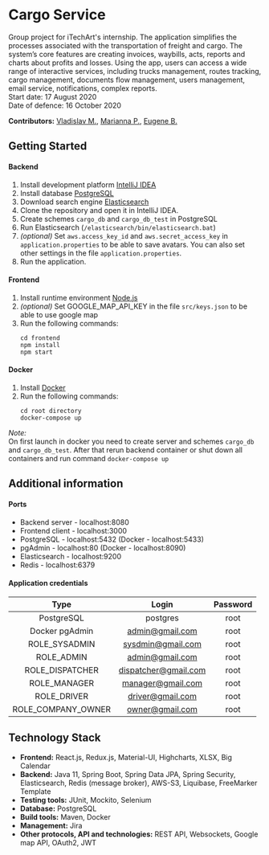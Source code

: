 # Cargo Service
Group project for iTechArt's internship.
The application simplifies the processes associated with the transportation of freight and cargo. 
The system’s core features are creating invoices, waybills, acts, reports and charts about profits and losses. Using the app, users can access a wide range of interactive services, including trucks management, routes tracking, cargo management, documents flow management, users management, email service, notifications, complex reports.<br/>
Start date: 17 August 2020<br/>
Date of defence: 16 October 2020<br/>

**Contributors:** [Vladislav M.](https://github.com/Revollutiion), [Marianna P.](https://github.com/Rigvende), [Eugene B.](https://github.com/BeG-by)

## Getting Started
#### Backend
1) Install development platform [IntelliJ IDEA](https://www.jetbrains.com/idea/download/#section=windows)
2) Install database [PostgreSQL](https://www.postgresql.org/download/)
3) Download search engine [Elasticsearch](https://www.elastic.co/downloads/elasticsearch)
4) Clone the repository and open it in IntelliJ IDEA.
5) Create schemes `cargo_db` and `cargo_db_test` in PostgreSQL
6) Run Elasticsearch (`/elasticsearch/bin/elasticsearch.bat`)
7) _(optional)_ Set `aws.access_key_id` and `aws.secret_access_key` in `application.properties` to be able to save avatars. You can also set other settings in the file `application.properties`.
8) Run the application.

#### Frontend
1) Install runtime environment [Node.js](https://nodejs.org/en/download/)
2) _(optional)_ Set GOOGLE_MAP_API_KEY in the file `src/keys.json` to be able to use google map
3) Run the following commands:
    ```
    cd frontend
    npm install
    npm start
    ```

#### Docker
1) Install [Docker](https://docs.docker.com/get-docker/)
2) Run the following commands:
   ```
   cd root directory
   docker-compose up
   ```

_Note:_<br>
On first launch in docker you need to create server and schemes `cargo_db` and `cargo_db_test`. After that rerun backend container or shut down all containers and run command `docker-compose up`

## Additional information

#### Ports
* Backend server - localhost:8080
* Frontend client - localhost:3000
* PostgreSQL - localhost:5432 (Docker - localhost:5433)
* pgAdmin - localhost:80 (Docker - localhost:8090)
* Elasticsearch - localhost:9200
* Redis - localhost:6379

#### Application credentials

Type| Login | Password | 
:---: | :---: | :---: |
PostgreSQL | postgres| root |
Docker pgAdmin  | admin@gmail.com | root |
ROLE_SYSADMIN |sysdmin@gmail.com | root |
ROLE_ADMIN | admin@gmail.com | root |
ROLE_DISPATCHER | dispatcher@gmail.com | root |
ROLE_MANAGER | manager@gmail.com | root |
ROLE_DRIVER | driver@gmail.com | root |
ROLE_COMPANY_OWNER | owner@gmail.com | root |

## Technology Stack 
* **Frontend:** React.js, Redux.js, Material-UI, Highcharts, XLSX, Big Calendar
* **Backend:** Java 11, Spring Boot, Spring Data JPA, Spring Security, Elasticsearch, Redis (message broker), AWS-S3, Liquibase, FreeMarker Template
* **Testing tools:** JUnit, Mockito, Selenium
* **Database:** PostgreSQL
* **Build tools:** Maven, Docker
* **Management:** Jira
* **Other protocols, API and technologies:** REST API, Websockets, Google map API, OAuth2, JWT